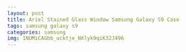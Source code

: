 ```yaml
---
layout: post
title: Ariel Stained Glass Window Samsung Galaxy S9 Case
tags: samsung galaxy s9
categories: samsung
img: 1NUMiCAGbb_ucktje_NXlyk9qiK32J496
---
```

